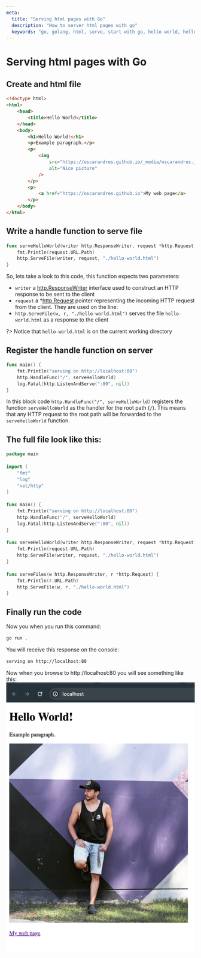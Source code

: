 ```yaml
---
meta:
  title: "Serving html pages with Go"
  description: "How to server html pages with go"
  keywords: "go, golang, html, serve, start with go, hello world, hello world page with go, hello world page with golang"
---
```


# Serving html pages with Go

## Create and html file
```html
<!doctype html>
<html>
    <head>
        <title>Hello World</title>
    </head>
    <body>
        <h1>Hello World!</h1>
        <p>Example paragraph.</p>
        <p>
            <img
                src="https://oscarandres.github.io/_media/oscarandres.jpeg"
                alt="Nice picture"
            />
        </p>
        <p>
            <a href="https://oscarandres.github.io">My web page</a>
        </p>
    </body>
</html>
```
## Write a handle function to serve file
```go
func serveHelloWorld(writer http.ResponseWriter, request *http.Request) {
	fmt.Println(request.URL.Path)
	http.ServeFile(writer, request, "./hello-world.html")
}
```

So, lets take a look to this code, this function expects two parameters: 
- `writer` a [http.ResponseWriter](https://pkg.go.dev/net/http#ResponseWriter) interface used to construct an HTTP response to be sent to the client
- `request` a *[http.Request](https://pkg.go.dev/net/http#Request) pointer representing the incoming HTTP request from the client.
They are used on the line:
- `http.ServeFile(w, r, "./hello-world.html")` serves the file `hello-world.html` as a response to the client

?>  Notice that `hello-world.html` is on the current working directory

## Register the handle function on server
```go
func main() {
	fmt.Println("serving on http://localhost:80")
	http.HandleFunc("/", serveHelloWorld)
	log.Fatal(http.ListenAndServe(":80", nil))
}
```
In this block code `http.HandleFunc("/", serveHelloWorld)` registers the function `serveHelloWorld` as the handler for the root path (`/`). This means that any HTTP request to the root path will be forwarded to the `serveHelloWorld` function.

## The full file look like this:

```go
package main

import (
	"fmt"
	"log"
	"net/http"
)

func main() {
	fmt.Println("serving on http://localhost:80")
	http.HandleFunc("/", serveHelloWorld)
	log.Fatal(http.ListenAndServe(":80", nil))
}

func serveHelloWorld(writer http.ResponseWriter, request *http.Request) {
	fmt.Println(request.URL.Path)
	http.ServeFile(writer, request, "./hello-world.html")
}

func serveFiles(w http.ResponseWriter, r *http.Request) {
	fmt.Println(r.URL.Path)
	http.ServeFile(w, r, "./hello-world.html")
}
```
## Finally run the code
Now you when you run this command:
```bash
go run .
```
You will receive this response on the console:
```bash
serving on http://localhost:80
```
Now when you browse to http://localhost:80 you will see something like this:
![page screenshot](./_media/img.png)
